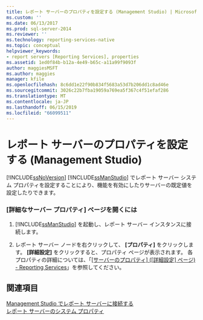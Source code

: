```yaml
---
title: レポート サーバーのプロパティを設定する (Management Studio) | Microsoft Docs
ms.custom: ''
ms.date: 06/13/2017
ms.prod: sql-server-2014
ms.reviewer: ''
ms.technology: reporting-services-native
ms.topic: conceptual
helpviewer_keywords:
- report servers [Reporting Services], properties
ms.assetid: 1ed0f84b-b12a-4e49-b65c-a11a99f9093f
author: maggiesMSFT
ms.author: maggies
manager: kfile
ms.openlocfilehash: 8c6dd1e22f90b834f5683a53d7b206dd1c8ad46e
ms.sourcegitcommit: 3026c22b7fba19059a769ea5f367c4f51efaf286
ms.translationtype: MT
ms.contentlocale: ja-JP
ms.lasthandoff: 06/15/2019
ms.locfileid: "66099511"
---
```

# <a name="set-report-server-properties-management-studio"></a>レポート サーバーのプロパティを設定する (Management Studio)
  [!INCLUDE[ssNoVersion](../../includes/ssnoversion-md.md)] [!INCLUDE[ssManStudio](../../includes/ssmanstudio-md.md)] でレポート サーバー システム プロパティを設定することにより、機能を有効にしたりサーバーの既定値を設定したりできます。  
  
### <a name="to-open-the-advanced-server-properties-page"></a>[詳細なサーバー プロパティ] ページを開くには  
  
1.  [!INCLUDE[ssManStudio](../../includes/ssmanstudio-md.md)] を起動し、レポート サーバー インスタンスに接続します。  
  
2.  レポート サーバー ノードを右クリックして、 **[プロパティ]** をクリックします。 **[詳細設定]** をクリックすると、プロパティ ページが表示されます。 各プロパティの詳細については、「[[サーバーのプロパティ] &#40;[詳細設定] ページ&#41; - Reporting Services](server-properties-advanced-page-reporting-services.md)」を参照してください。  
  
## <a name="see-also"></a>関連項目  
 [Management Studio でレポート サーバーに接続する](connect-to-a-report-server-in-management-studio.md)   
 [レポート サーバーのシステム プロパティ](../report-server-web-service/net-framework/reporting-services-properties-report-server-system-properties.md)  
  
  
